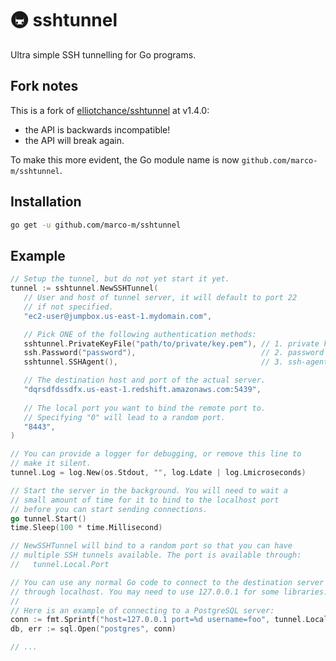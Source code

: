 # 🚇 sshtunnel

Ultra simple SSH tunnelling for Go programs.

## Fork notes

This is a fork of [elliotchance/sshtunnel](https://github.com/elliotchance/sshtunnel) at v1.4.0:
- the API is backwards incompatible!
- the API will break again. 

To make this more evident, the Go module name is now `github.com/marco-m/sshtunnel`.

## Installation

```bash
go get -u github.com/marco-m/sshtunnel
```

## Example

```go
// Setup the tunnel, but do not yet start it yet.
tunnel := sshtunnel.NewSSHTunnel(
   // User and host of tunnel server, it will default to port 22
   // if not specified.
   "ec2-user@jumpbox.us-east-1.mydomain.com",

   // Pick ONE of the following authentication methods:
   sshtunnel.PrivateKeyFile("path/to/private/key.pem"), // 1. private key
   ssh.Password("password"),                            // 2. password
   sshtunnel.SSHAgent(),                                // 3. ssh-agent

   // The destination host and port of the actual server.
   "dqrsdfdssdfx.us-east-1.redshift.amazonaws.com:5439",
   
   // The local port you want to bind the remote port to.
   // Specifying "0" will lead to a random port.
   "8443",
)

// You can provide a logger for debugging, or remove this line to
// make it silent.
tunnel.Log = log.New(os.Stdout, "", log.Ldate | log.Lmicroseconds)

// Start the server in the background. You will need to wait a
// small amount of time for it to bind to the localhost port
// before you can start sending connections.
go tunnel.Start()
time.Sleep(100 * time.Millisecond)

// NewSSHTunnel will bind to a random port so that you can have
// multiple SSH tunnels available. The port is available through:
//   tunnel.Local.Port

// You can use any normal Go code to connect to the destination server
// through localhost. You may need to use 127.0.0.1 for some libraries.
//
// Here is an example of connecting to a PostgreSQL server:
conn := fmt.Sprintf("host=127.0.0.1 port=%d username=foo", tunnel.Local.Port)
db, err := sql.Open("postgres", conn)

// ...
```
